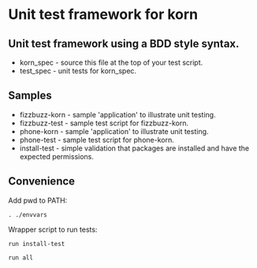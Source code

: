 # Unit test framework for korn

## Unit test framework using a BDD style syntax.

* korn_spec - source this file at the top of your test script.
* test_spec - unit tests for korn_spec.

## Samples

* fizzbuzz-korn - sample 'application' to illustrate unit testing.
* fizzbuzz-test - sample test script for fizzbuzz-korn.
* phone-korn - sample 'application' to illustrate unit testing.
* phone-test - sample test script for phone-korn.
* install-test - simple validation that packages are installed and have the expected permissions.

## Convenience

Add pwd to PATH:

```shell
. ./envvars
```

Wrapper script to run tests:

```shell
run install-test
```

```shell
run all
```